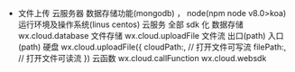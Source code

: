 - 文件上传
  云服务器  数据存储功能(mongodb) ， node(npm node v8.0>koa)运行环境及操作系统(linus centos)
  云服务 全部 sdk 化 数据存储 wx.cloud.database
  文件存储 wx.cloud.uploadFile
    文件流 出口(path) 入口(path) 硬盘
    wx.cloud.uploadFile({
        cloudPath:,   // 打开文件可写流
        filePath:,    // 打开文件可读流
    })
  云函数 wx.cloud.callFunction
  wx.cloud.websdk